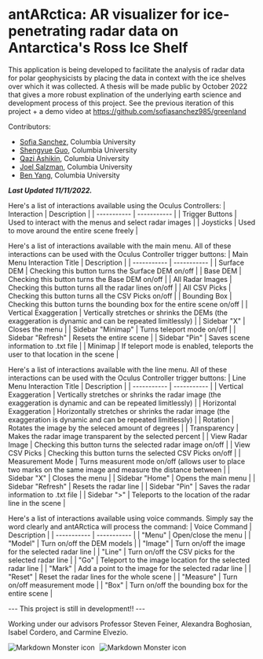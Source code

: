 # antARctica: AR visualizer for ice-penetrating radar data on Antarctica's Ross Ice Shelf

This application is being developed to facilitate the analysis of radar data for polar geophysicists by placing the data in context with the ice shelves over which it was collected. A thesis will be made public by October 2022 that gives a more robust explination of the underlying earth science and development process of this project. See the previous iteration of this project + a demo video at https://github.com/sofiasanchez985/greenland

Contributors:

* [Sofia Sanchez](https://github.com/sofiasanchez985/greenland), Columbia University
* [Shengyue Guo](https://github.com/guosy1998), Columbia University
* [Qazi Ashikin](https://github.com/aizaq1), Columbia University
* [Joel Salzman](https://github.com/joelsalzman), Columbia University
* [Ben Yang](github.com/benplus1/), Columbia University

***Last Updated 11/11/2022.***

Here's a list of interactions available using the Oculus Controllers:
| Interaction | Description |
| ----------- | ----------- |
| Trigger Buttons | Used to interact with the menus and select radar images |
| Joysticks | Used to move around the entire scene freely |

Here's a list of interactions available with the main menu. All of these interactions can be used with the Oculus Controller trigger buttons:
| Main Menu Interaction Title | Description |
| ----------- | ----------- |
| Surface DEM | Checking this button turns the Surface DEM on/off |
| Base DEM | Checking this button turns the Base DEM on/off |
| All Radar Images | Checking this button turns all the radar lines on/off |
| All CSV Picks | Checking this button turns all the CSV Picks on/off |
| Bounding Box | Checking this button turns the bounding box for the entire scene on/off |
| Vertical Exaggeration | Vertically stretches or shrinks the DEMs (the exaggeration is dynamic and can be repeated limitlessly) |
| Sidebar "X" | Closes the menu |
| Sidebar "Minimap" | Turns teleport mode on/off |
| Sidebar "Refresh" | Resets the entire scene |
| Sidebar "Pin" | Saves scene information to .txt file |
| Minimap | If teleport mode is enabled, teleports the user to that location in the scene |

Here's a list of interactions available with the line menu. All of these interactions can be used with the Oculus Controller trigger buttons:
| Line Menu Interaction Title | Description |
| ----------- | ----------- |
| Vertical Exaggeration | Vertically stretches or shrinks the radar image (the exaggeration is dynamic and can be repeated limitlessly) |
| Horizontal Exaggeration | Horizontally stretches or shrinks the radar image (the exaggeration is dynamic and can be repeated limitlessly) |
| Rotation | Rotates the image by the seleced amount of degrees |
| Transparency | Makes the radar image transparent by the selected percent |
| View Radar Image | Checking this button turns the selected radar image on/off |
| View CSV Picks | Checking this button turns the selected CSV Picks on/off |
| Measurement Mode | Turns measurent mode on/off (allows user to place two marks on the same image and measure the distance between |
| Sidebar "X" | Closes the menu |
| Sidebar "Home" | Opens the main menu |
| Sidebar "Refresh" | Resets the radar line |
| Sidebar "Pin" | Saves the radar information to .txt file |
| Sidebar ">" | Teleports to the location of the radar line in the scene |

Here's a list of interactions available using voice commands. Simply say the word clearly and antARctica will process the command:
| Voice Command | Description |
| ----------- | ----------- |
| "Menu" | Open/close the menu |
| "Model" | Turn on/off the DEM models |
| "Image" | Turn on/off the image for the selected radar line |
| "Line" | Turn on/off the CSV picks for the selected radar line |
| "Go" | Teleport to the image location for the selected radar line |
| "Mark" | Add a point to the image for the selected radar line |
| "Reset" | Reset the radar lines for the whole scene |
| "Measure" | Turn on/off measurement mode |
| "Box" | Turn on/off the bounding box for the entire scene |

--- This project is still in development!! ---

Working under our advisors Professor Steven Feiner, Alexandra Boghosian, Isabel Cordero, and Carmine Elvezio.

<img src="https://github.com/sofiasanchez985/antARctica/blob/main/20220508_122402_HoloLens.jpg"      alt="Markdown Monster icon"      style="float: left; margin-right: 10px;" />

<img src="https://github.com/sofiasanchez985/antARctica/blob/main/antARctica%20clips.png"      alt="Markdown Monster icon"      style="float: left; margin-right: 10px;" />
